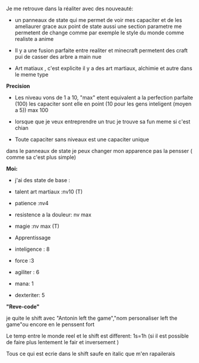  

Je me retrouve dans la réaliter avec des nouveauté:

- un panneaux de state qui me permet de voir mes capaciter et de les ameliaurer grace aux point de state aussi une section parametre me permetent de change comme par exemple le style du monde comme realiste a anime 

- Il y a une fusion parfaite entre realiter et minecraft permetent des craft pui de casser des arbre a main nue 

- Art matiaux , c'est explicite il y a des art martiaux, alchimie et autre dans le meme type 

 **Precision**
- Les niveau vons de 1 a 10, "max" etent equivalent a la perfection parfaite (100)
les capaciter sont elle en point (10 pour les gens inteligent (moyen a 5)) max 100

- lorsque que je veux entreprendre un truc je trouve sa fun meme si c'est chian

- Toute capaciter sans niveaux est une capaciter unique 

  

dans le panneaux de state je peux changer mon apparence pas la pensser ( comme sa c'est plus simple)

**Moi:**

- j'ai des state de base :

- talent art martiaux :nv10 (T)

- patience :nv4

- resistence a la douleur: nv max

- magie :nv max (T)

- Apprentissage

- inteligence : 8

- force :3

- agiliter : 6

- mana: 1

- dexteriter: 5

  

**"Reve-code"**

je quite le shift avec "Antonin left the game","nom personaliser left the game"ou encore en le penssent fort 

  
Le temp entre le monde reel et le shift est different: 1s=1h (si il est possible de faire plus lentement le fair et inversement )

  

Tous ce qui est ecrie dans le shift saufe en italic que m'en rapailerais 

